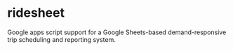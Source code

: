 # ridesheet
Google apps script support for a Google Sheets-based demand-responsive trip scheduling and reporting system.
